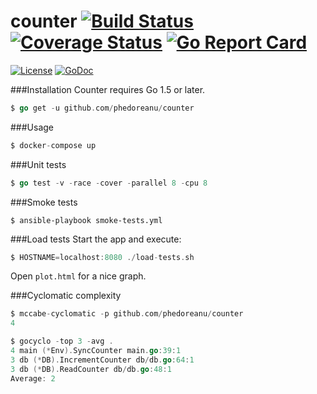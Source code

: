 # counter [![Build Status](https://travis-ci.org/phedoreanu/counter.svg?branch=master)](https://travis-ci.org/phedoreanu/counter) [![Coverage Status](https://coveralls.io/repos/github/phedoreanu/counter/badge.svg)](https://coveralls.io/github/phedoreanu/counter) [![Go Report Card](https://goreportcard.com/badge/github.com/phedoreanu/counter)](https://goreportcard.com/report/github.com/phedoreanu/counter)

[![License](http://img.shields.io/:license-mit-blue.svg)](http://doge.mit-license.org) [![GoDoc](https://godoc.org/github.com/phedoreanu/counter?status.svg)](https://godoc.org/github.com/phedoreanu/counter)

###Installation
Counter requires Go 1.5 or later.
```go
$ go get -u github.com/phedoreanu/counter
```
###Usage
```go
$ docker-compose up
```

###Unit tests
```go
$ go test -v -race -cover -parallel 8 -cpu 8
```

###Smoke tests
```shell
$ ansible-playbook smoke-tests.yml
```

###Load tests
Start the app and execute:
```go
$ HOSTNAME=localhost:8080 ./load-tests.sh
```
Open `plot.html` for a nice graph.

###Cyclomatic complexity
```go
$ mccabe-cyclomatic -p github.com/phedoreanu/counter
4
```

```go
$ gocyclo -top 3 -avg .
4 main (*Env).SyncCounter main.go:39:1
3 db (*DB).IncrementCounter db/db.go:64:1
3 db (*DB).ReadCounter db/db.go:48:1
Average: 2
```
